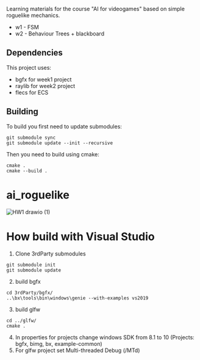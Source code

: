 Learning materials for the course "AI for videogames" based on simple roguelike mechanics.
* w1 - FSM
* w2 - Behaviour Trees + blackboard

## Dependencies
This project uses:
* bgfx for week1 project
* raylib for week2 project
* flecs for ECS

## Building

To build you first need to update submodules:
```
git submodule sync
git submodule update --init --recursive
```

Then you need to build using cmake:
```
cmake .
cmake --build .
```

# ai_roguelike
![HW1 drawio (1)](https://user-images.githubusercontent.com/48966303/192884936-a73e78ba-bf40-4c75-8ddf-29da806cc309.png)

# How build with Visual Studio
1. Clone 3rdParty submodules
```
git submodule init
git submodule update
```
2. build bgfx
```
cd 3rdParty/bgfx/
..\bx\tools\bin\windows\genie --with-examples vs2019
```
3. build glfw
```
cd ../glfw/
cmake .
```
4. In properties for projects change windows SDK from 8.1 to 10 (Projects: bgfx, bimg, bx, example-common)
5. For glfw project set Multi-threaded Debug (/MTd)

